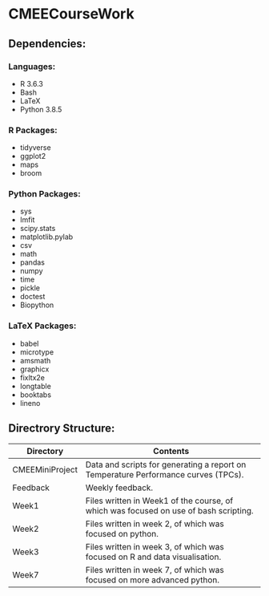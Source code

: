 # CMEECourseWork
## Dependencies:

### Languages:
* R 3.6.3
* Bash
* LaTeX
* Python 3.8.5

### R Packages:
* tidyverse
* ggplot2
* maps
* broom

### Python Packages:
* sys
* lmfit
* scipy.stats
* matplotlib.pylab
* csv
* math
* pandas
* numpy
* time
* pickle
* doctest
* Biopython

### LaTeX Packages:
* babel
* microtype
* amsmath
* graphicx
* fixltx2e
* longtable
* booktabs
* lineno

## Directrory Structure:
 Directory       | Contents
 ------------- | -------------
 CMEEMiniProject | Data and scripts for generating a report on Temperature Performance curves (TPCs).
 Feedback | Weekly feedback.
 Week1 | Files written in Week1 of the course, of which was focused on use of bash scripting.
 Week2 | Files written in week 2, of which was focused on python. 
 Week3 | Files written in week 3, of which was focused on R and data visualisation.
 Week7 | Files written in week 7, of which was focused on more advanced python.